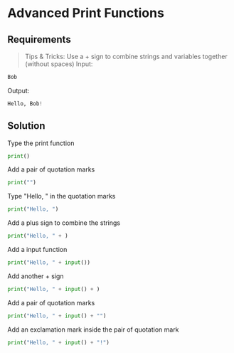 # Advanced Print Functions

## Requirements

> Tips & Tricks: Use a + sign to combine strings and variables together (without spaces)
Input:
```python
Bob
```

Output:
```python
Hello, Bob!
```
## Solution

Type the print function
```python
print()
```
Add a pair of quotation marks
```python
print("")
```
Type "Hello, " in the quotation marks
```python
print("Hello, ")
```
Add a plus sign to combine the strings
```python
print("Hello, " + )
```
Add a input function
```python
print("Hello, " + input())
```
Add another + sign
```python
print("Hello, " + input() + )
```
Add a pair of quotation marks
```python
print("Hello, " + input() + "")
```
Add an exclamation mark inside the pair of quotation mark
```python
print("Hello, " + input() + "!")
```
